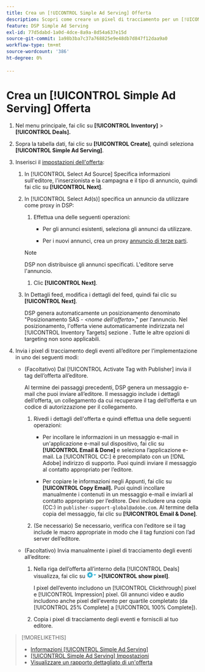 ```yaml
---
title: Crea un [!UICONTROL Simple Ad Serving] Offerta
description: Scopri come creare un pixel di tracciamento per un [!UICONTROL Simple Ad Serving] accordo.
feature: DSP Simple Ad Serving
exl-id: 77d5dabd-1a0d-4dce-8a9a-8d54a637e15d
source-git-commit: 1a98b3ba7c37a768825e9e48db7d847f12daa9a0
workflow-type: tm+mt
source-wordcount: '386'
ht-degree: 0%

---
```


# Crea un [!UICONTROL Simple Ad Serving] Offerta

1. Nel menu principale, fai clic su **[!UICONTROL Inventory]** > **[!UICONTROL Deals].**

1. Sopra la tabella dati, fai clic su **[!UICONTROL Create]**, quindi seleziona **[!UICONTROL Simple Ad Serving]**.

1. Inserisci il [impostazioni dell&#39;offerta](simple-deal-settings.md):

   1. In [!UICONTROL Select Ad Source] Specifica informazioni sull&#39;editore, l&#39;inserzionista e la campagna e il tipo di annuncio, quindi fai clic su **[!UICONTROL Next]**.

   1. In [!UICONTROL Select Ad(s)] specifica un annuncio da utilizzare come proxy in DSP:

      1. Effettua una delle seguenti operazioni:

         * Per gli annunci esistenti, seleziona gli annunci da utilizzare.

         * Per i nuovi annunci, crea un proxy [annuncio di terze parti](/help/dsp/campaign-management/ads/ad-create-multiple.md).
      >[!NOTE]
      > DSP non distribuisce gli annunci specificati. L&#39;editore serve l&#39;annuncio.

      1. Clic **[!UICONTROL Next]**.
   1. In Dettagli feed, modifica i dettagli del feed, quindi fai clic su **[!UICONTROL Next]**.

      DSP genera automaticamente un posizionamento denominato &quot;Posizionamento SAS - &lt;*nome dell&#39;offerta*>,&quot; per l&#39;annuncio. Nel posizionamento, l&#39;offerta viene automaticamente indirizzata nel [!UICONTROL Inventory Targets] sezione . Tutte le altre opzioni di targeting non sono applicabili.



1. Invia i pixel di tracciamento degli eventi all’editore per l’implementazione in uno dei seguenti modi:

   * (Facoltativo) Dal [!UICONTROL Activate Tag with Publisher] invia il tag dell’offerta all’editore.

      Al termine dei passaggi precedenti, DSP genera un messaggio e-mail che puoi inviare all’editore. Il messaggio include i dettagli dell’offerta, un collegamento da cui recuperare il tag dell’offerta e un codice di autorizzazione per il collegamento.

      1. Rivedi i dettagli dell&#39;offerta e quindi effettua una delle seguenti operazioni:

         * Per incollare le informazioni in un messaggio e-mail in un&#39;applicazione e-mail sul dispositivo, fai clic su **[!UICONTROL Email & Done]** e seleziona l’applicazione e-mail. La [!UICONTROL CC:] è precompilato con un [!DNL Adobe] indirizzo di supporto. Puoi quindi inviare il messaggio al contatto appropriato per l’editore.

         * Per copiare le informazioni negli Appunti, fai clic su **[!UICONTROL Copy Email].** Puoi quindi incollare manualmente i contenuti in un messaggio e-mail e inviarli al contatto appropriato per l’editore. Devi includere una copia (CC:) in `publisher-support-global@adobe.com`. Al termine della copia del messaggio, fai clic su **[!UICONTROL Email & Done]**.
      1. (Se necessario) Se necessario, verifica con l’editore se il tag include le macro appropriate in modo che il tag funzioni con l’ad server dell’editore.
   * (Facoltativo) Invia manualmente i pixel di tracciamento degli eventi all’editore:

      1. Nella riga dell’offerta all’interno della [!UICONTROL Deals] visualizza, fai clic su ![Menu Opzioni](/help/dsp/assets/options-menu.png) **>[!UICONTROL show pixel]**.

         I pixel dell’evento includono un [!UICONTROL Clickthrough] pixel e [!UICONTROL Impression] pixel. Gli annunci video e audio includono anche pixel dell&#39;evento per quartile completato (da [!UICONTROL 25% Complete] a [!UICONTROL 100% Complete]).

      1. Copia i pixel di tracciamento degli eventi e forniscili al tuo editore.



>[!MORELIKETHIS]
>
>* [Informazioni [!UICONTROL Simple Ad Serving]](simple-deal-about.md)
>* [[!UICONTROL Simple Ad Serving] Impostazioni](simple-deal-settings.md)
>* [Visualizzare un rapporto dettagliato di un&#39;offerta](/help/dsp/inventory/deal-view-report.md)


<!-- add back when reimplemented:
>* [View Event-Tracking Pixels for a [!UICONTROL Simple Ad Serving] Deal](simple-deal-show-pixels.md)
-->
